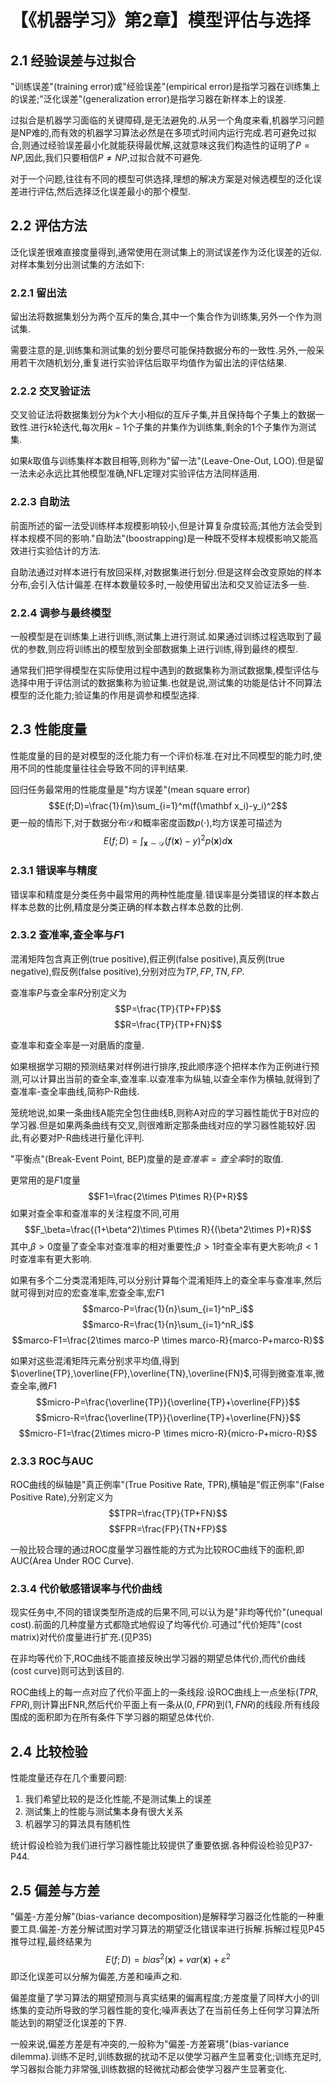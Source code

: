 # 【《机器学习》第2章】模型评估与选择

## 2.1 经验误差与过拟合

"训练误差"(training error)或"经验误差"(empirical error)是指学习器在训练集上的误差;"泛化误差"(generalization error)是指学习器在新样本上的误差.

过拟合是机器学习面临的关键障碍,是无法避免的.从另一个角度来看,机器学习问题是NP难的,而有效的机器学习算法必然是在多项式时间内运行完成.若可避免过拟合,则通过经验误差最小化就能获得最优解,这就意味这我们构造性的证明了$P=NP$,因此,我们只要相信$P\ne NP$,过拟合就不可避免.

对于一个问题,往往有不同的模型可供选择,理想的解决方案是对候选模型的泛化误差进行评估,然后选择泛化误差最小的那个模型.

## 2.2 评估方法

泛化误差很难直接度量得到,通常使用在测试集上的测试误差作为泛化误差的近似.对样本集划分出测试集的方法如下:

### 2.2.1 留出法

留出法将数据集划分为两个互斥的集合,其中一个集合作为训练集,另外一个作为测试集.

需要注意的是,训练集和测试集的划分要尽可能保持数据分布的一致性.另外,一般采用若干次随机划分,重复进行实验评估后取平均值作为留出法的评估结果.

### 2.2.2 交叉验证法

交叉验证法将数据集划分为$k$个大小相似的互斥子集,并且保持每个子集上的数据一致性.进行$k$轮迭代,每次用$k-1$个子集的并集作为训练集,剩余的1个子集作为测试集.

如果$k$取值与训练集样本数目相等,则称为"留一法"(Leave-One-Out, LOO).但是留一法未必永远比其他模型准确,NFL定理对实验评估方法同样适用.

### 2.2.3 自助法

前面所述的留一法受训练样本规模影响较小,但是计算复杂度较高;其他方法会受到样本规模不同的影响."自助法"(boostrapping)是一种既不受样本规模影响又能高效进行实验估计的方法.

自助法通过对样本进行有放回采样,对数据集进行划分.但是这样会改变原始的样本分布,会引入估计偏差.在样本数量较多时,一般使用留出法和交叉验证法多一些.

### 2.2.4 调参与最终模型

一般模型是在训练集上进行训练,测试集上进行测试.如果通过训练过程选取到了最优的参数,则应将训练出的模型放到全部数据集上进行训练,得到最终的模型.

通常我们把学得模型在实际使用过程中遇到的数据集称为测试数据集,模型评估与选择中用于评估测试的数据集称为验证集.也就是说,测试集的功能是估计不同算法模型的泛化能力;验证集的作用是调参和模型选择.

## 2.3 性能度量

性能度量的目的是对模型的泛化能力有一个评价标准.在对比不同模型的能力时,使用不同的性能度量往往会导致不同的评判结果.

回归任务最常用的性能度量是"均方误差"(mean square error)
$$E(f;D)=\frac{1}{m}\sum_{i=1}^m(f(\mathbf x_i)-y_i)^2$$
更一般的情形下,对于数据分布$\mathcal D$和概率密度函数$p(\cdot)$,均方误差可描述为
$$E(f;D)=\int_{\mathbf x\sim\mathcal D}(f(\mathbf x)-y)^2p(\mathbf x)d\mathbf x$$

### 2.3.1 错误率与精度

错误率和精度是分类任务中最常用的两种性能度量.错误率是分类错误的样本数占样本总数的比例,精度是分类正确的样本数占样本总数的比例.

### 2.3.2 查准率,查全率与$F1$

混淆矩阵包含真正例(true positive),假正例(false positive),真反例(true negative),假反例(false positive),分别对应为$TP,FP,TN,FP$.

查准率$P$与查全率$R$分别定义为
$$P=\frac{TP}{TP+FP}$$
$$R=\frac{TP}{TP+FN}$$

查准率和查全率是一对磨盾的度量.

如果根据学习期的预测结果对样例进行排序,按此顺序逐个把样本作为正例进行预测,可以计算出当前的查全率,查准率.以查准率为纵轴,以查全率作为横轴,就得到了查准率-查全率曲线,简称P-R曲线.

笼统地说,如果一条曲线A能完全包住曲线B,则称A对应的学习器性能优于B对应的学习器.但是如果两条曲线有交叉,则很难断定那条曲线对应的学习器性能较好.因此,有必要对P-R曲线进行量化评判.

"平衡点"(Break-Event Point, BEP)度量的是$查准率=查全率$时的取值.

更常用的是$F1$度量
$$F1=\frac{2\times P\times R}{P+R}$$
如果对查全率和查准率的关注程度不同,可用
$$F_\beta=\frac{(1+\beta^2)\times P\times R}{(\beta^2\times P)+R}$$
其中,$\beta>0$度量了查全率对查准率的相对重要性;$\beta>1$时查全率有更大影响;$\beta<1$时查准率有更大影响.

如果有多个二分类混淆矩阵,可以分别计算每个混淆矩阵上的查全率与查准率,然后就可得到对应的宏查准率,宏查全率,宏$F1$
$$marco-P=\frac{1}{n}\sum_{i=1}^nP_i$$
$$marco-R=\frac{1}{n}\sum_{i=1}^nR_i$$
$$marco-F1=\frac{2\times marco-P \times marco-R}{marco-P+marco-R}$$

如果对这些混淆矩阵元素分别求平均值,得到$\overline{TP},\overline{FP},\overline{TN},\overline{FN}$,可得到微查准率,微查全率,微$F1$
$$micro-P=\frac{\overline{TP}}{\overline{TP}+\overline{FP}}$$
$$micro-R=\frac{\overline{TP}}{\overline{TP}+\overline{FN}}$$
$$micro-F1=\frac{2\times micro-P \times micro-R}{micro-P+micro-R}$$

### 2.3.3 ROC与AUC

ROC曲线的纵轴是"真正例率"(True Positive Rate, TPR),横轴是"假正例率"(False Positive Rate),分别定义为
$$TPR=\frac{TP}{TP+FN}$$
$$FPR=\frac{FP}{TN+FP}$$

一般比较合理的通过ROC度量学习器性能的方式为比较ROC曲线下的面积,即AUC(Area Under ROC Curve).

### 2.3.4 代价敏感错误率与代价曲线

现实任务中,不同的错误类型所造成的后果不同,可以认为是"非均等代价"(unequal cost).前面的几种度量方式都隐式地假设了均等代价.可通过"代价矩阵"(cost matrix)对代价度量进行扩充.(见P35)

在非均等代价下,ROC曲线不能直接反映出学习器的期望总体代价,而代价曲线(cost curve)则可达到该目的.

ROC曲线上的每一点对应了代价平面上的一条线段.设ROC曲线上一点坐标$(TPR,FPR)$,则计算出FNR,然后代价平面上有一条从$(0,FPR)$到$(1,FNR)$的线段.所有线段围成的面积即为在所有条件下学习器的期望总体代价.

## 2.4 比较检验

性能度量还存在几个重要问题:

1. 我们希望比较的是泛化性能,不是测试集上的误差
2. 测试集上的性能与测试集本身有很大关系
3. 机器学习的算法具有随机性

统计假设检验为我们进行学习器性能比较提供了重要依据.各种假设检验见P37-P44.

## 2.5 偏差与方差

"偏差-方差分解"(bias-variance decomposition)是解释学习器泛化性能的一种重要工具.偏差-方差分解试图对学习算法的期望泛化错误率进行拆解.拆解过程见P45推导过程,最终结果为
$$E(f;D)=bias^2(\mathbf x)+var(\mathbf x)+\varepsilon^2$$
即泛化误差可以分解为偏差,方差和噪声之和.

偏差度量了学习算法的期望预测与真实结果的偏离程度;方差度量了同样大小的训练集的变动所导致的学习器性能的变化;噪声表达了在当前任务上任何学习算法所能达到的期望泛化误差的下界.

一般来说,偏差方差是有冲突的,一般称为"偏差-方差窘境"(bias-variance dilemma).训练不足时,训练数据的扰动不足以使学习器产生显著变化;训练充足时,学习器拟合能力非常强,训练数据的轻微扰动都会使学习器产生显著变化.